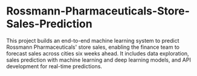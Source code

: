 # Rossmann-Pharmaceuticals-Store-Sales-Prediction
 This project builds an end-to-end machine learning system to predict Rossmann Pharmaceuticals' store sales, enabling the finance team to forecast sales across cities six weeks ahead. It includes data exploration, sales prediction with machine learning and deep learning models, and API development for real-time predictions.

